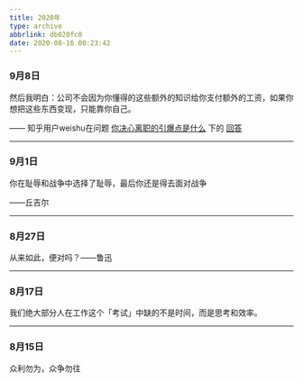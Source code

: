 ```yaml
---
title: 2020年
type: archive
abbrlink: db020fc0
date: 2020-08-16 00:23:42
---
```


### 9月8日

然后我明白：公司不会因为你懂得的这些额外的知识给你支付额外的工资，如果你想把这些东西变现，只能靠你自己。

—— 知乎用户weishu在问题 [你决心离职的引爆点是什么](https://www.zhihu.com/question/26787893) 下的 [回答](https://www.zhihu.com/question/26787893/answer/441362005)

---

### 9月1日

你在耻辱和战争中选择了耻辱，最后你还是得去面对战争

——丘吉尔

---

### 8月27日

从来如此，便对吗？——鲁迅

---

### 8月17日

我们绝大部分人在工作这个「考试」中缺的不是时间，而是思考和效率。

---

### 8月15日

众利勿为，众争勿往
